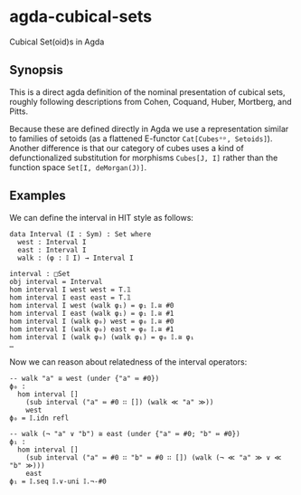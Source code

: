 # agda-cubical-sets

Cubical Set(oid)s in Agda

## Synopsis

This is a direct agda definition of the nominal presentation of cubical sets,
roughly following descriptions from Cohen, Coquand, Huber, Mortberg, and Pitts.

Because these are defined directly in Agda we use a representation similar to
families of setoids (as a flattened E-functor `Cat[Cubesᵒᵖ, Setoids]`). Another
difference is that our category of cubes uses a kind of defunctionalized
substitution for morphisms `Cubes[J, I]` rather than the function space `Set[I,
deMorgan(J)]`.

## Examples

We can define the interval in HIT style as follows:

```
data Interval (I : Sym) : Set where
  west : Interval I
  east : Interval I
  walk : (φ : 𝕀 I) → Interval I

interval : □Set
obj interval = Interval
hom interval I west west = T.𝟙
hom interval I east east = T.𝟙
hom interval I west (walk φ₁) = φ₁ 𝕀.≅ #0
hom interval I east (walk φ₁) = φ₁ 𝕀.≅ #1
hom interval I (walk φ₀) west = φ₀ 𝕀.≅ #0
hom interval I (walk φ₀) east = φ₀ 𝕀.≅ #1
hom interval I (walk φ₀) (walk φ₁) = φ₀ 𝕀.≅ φ₁
…
```

Now we can reason about relatedness of the interval operators:

```
-- walk "a" ≅ west (under {"a" ≔ #0})
ϕ₀ :
  hom interval []
    (sub interval ("a" ≔ #0 ∷ []) (walk ≪ "a" ≫))
    west
ϕ₀ = 𝕀.idn refl

-- walk (¬ "a" ∨ "b") ≅ east (under {"a" ≔ #0; "b" ≔ #0})
ϕ₁ :
  hom interval []
    (sub interval ("a" ≔ #0 ∷ "b" ≔ #0 ∷ []) (walk (¬ ≪ "a" ≫ ∨ ≪ "b" ≫)))
    east
ϕ₁ = 𝕀.seq 𝕀.∨-uni 𝕀.¬-#0
```